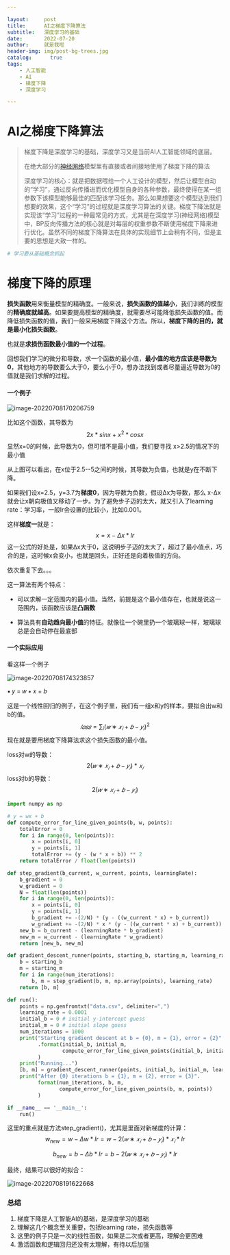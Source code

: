 ```yaml
---

layout:     post
title:      AI之梯度下降算法
subtitle:   深度学习的基础
date:       2022-07-20
author:     就是我啦
header-img: img/post-bg-trees.jpg
catalog: 	  true
tags:
    - 人工智能   
    - AI   
    - 梯度下降
    - 深度学习

---
```


# AI之梯度下降算法

> 梯度下降是深度学习的基础，深度学习又是当前AI人工智能领域的底层。
>
> 在绝大部分的[神经网络](https://so.csdn.net/so/search?q=神经网络&spm=1001.2101.3001.7020)模型里有直接或者间接地使用了梯度下降的算法
>
> 深度学习的核心：就是把数据喂给一个人工设计的模型，然后让模型自动的“学习”，通过反向传播进而优化模型自身的各种参数，最终使得在某一组参数下该模型能够最佳的匹配该学习任务。那么如果想要这个模型达到我们想要的效果，这个“学习”的过程就是深度学习算法的关键。梯度下降法就是实现该“学习”过程的一种最常见的方式，尤其是在深度学习(神经网络)模型中，BP反向传播方法的核心就是对每层的权重参数不断使用梯度下降来进行优化。虽然不同的梯度下降算法在具体的实现细节上会稍有不同，但是主要的思想是大致一样的。

```sh
# 学习要从基础概念抓起
```

# 梯度下降的原理

**损失函数**用来衡量模型的精确度。一般来说，**损失函数的值越小**，我们训练的模型的**精确度就越高**。如果要提高模型的精确度，就需要尽可能降低损失函数的值。而降低损失函数的值，我们一般采用梯度下降这个方法。所以，**梯度下降的目的，就是最小化损失函数**。

也就是**求损伤函数最小值的一个过程**。

回想我们学习的微分和导数，求一个函数的最小值，**最小值的地方应该是导数为0**，其他地方的导数要么大于0，要么小于0，想办法找到或者尽量逼近导数为0的值就是我们求解的过程。

#### 一个例子

![image-20220708170206759](/img/images/image-20220708170206759.png)

比如这个函数，其导数为
$$
2x * sinx+x^2 * cosx
$$
显然x=0的时候，此导数为0，但可惜不是最小值，我们要寻找 x>2.5的情况下的最小值

从上图可以看出，在x位于2.5--5之间的时候，其导数为负值，也就是y在不断下降。

如果我们设x=2.5，y=3.7为**梯度0**，因为导数为负数，假设Δx为导数，那么 x-Δx就会让x朝向极值又移动了一步。为了避免步子迈的太大，就又引入了learning rate：学习率，一般lr会设置的比较小，比如0.001。

这样**梯度一**就是：
$$
x = x - Δx * lr
$$
这一公式的好处是，如果Δx大于0，这说明步子迈的太大了，超过了最小值点，巧合的是，这时候x会变小，也就是回头，正好还是向着极值的方向。

依次重复下去。。。

这一算法有两个特点：

* 可以求解一定范围内的最小值。当然，前提是这个最小值存在，也就是说这一范围内，该函数应该是**凸函数**

* 算法具有**自动趋向最小值**的特征。就像往一个碗里扔一个玻璃球一样，玻璃球总是会自动停在最底部

  

#### 一个实际应用

看这样一个例子

![image-20220708174323857](/img/images/image-20220708174323857.png)

▪ 𝑦 = 𝑤 ∗ 𝑥 + 𝑏 

这是一个线性回归的例子，在这个例子里，我们有一组x和y的样本，要拟合出w和b的值。
$$
𝑙𝑜𝑠𝑠 = \sum_{i} (𝑤 ∗ 𝑥_𝑖 + 𝑏 − 𝑦_𝑖)^2
$$
现在就是要用梯度下降算法求这个损失函数的最小值。

loss对w的导数：
$$
2(𝑤 ∗ 𝑥_𝑖 + 𝑏 − 𝑦_𝑖) * 𝑥_𝑖
$$
loss对b的导数：
$$
2(𝑤 ∗ 𝑥_𝑖 + 𝑏 − 𝑦_𝑖)
$$


```python
import numpy as np

# y = wx + b
def compute_error_for_line_given_points(b, w, points):
    totalError = 0
    for i in range(0, len(points)):
        x = points[i, 0]
        y = points[i, 1]
        totalError += (y - (w * x + b)) ** 2
    return totalError / float(len(points))

def step_gradient(b_current, w_current, points, learningRate):
    b_gradient = 0
    w_gradient = 0
    N = float(len(points))
    for i in range(0, len(points)):
        x = points[i, 0]
        y = points[i, 1]
        b_gradient += -(2/N) * (y - ((w_current * x) + b_current))
        w_gradient += -(2/N) * x * (y - ((w_current * x) + b_current))
    new_b = b_current - (learningRate * b_gradient)
    new_m = w_current - (learningRate * w_gradient)
    return [new_b, new_m]

def gradient_descent_runner(points, starting_b, starting_m, learning_rate, num_iterations):
    b = starting_b
    m = starting_m
    for i in range(num_iterations):
        b, m = step_gradient(b, m, np.array(points), learning_rate)
    return [b, m]

def run():
    points = np.genfromtxt("data.csv", delimiter=",")
    learning_rate = 0.0001
    initial_b = 0 # initial y-intercept guess
    initial_m = 0 # initial slope guess
    num_iterations = 1000
    print("Starting gradient descent at b = {0}, m = {1}, error = {2}"
          .format(initial_b, initial_m,
                  compute_error_for_line_given_points(initial_b, initial_m, points))
          )
    print("Running...")
    [b, m] = gradient_descent_runner(points, initial_b, initial_m, learning_rate, num_iterations)
    print("After {0} iterations b = {1}, m = {2}, error = {3}".
          format(num_iterations, b, m,
                 compute_error_for_line_given_points(b, m, points))
          )

if __name__ == '__main__':
    run()
```

这里的重点就是方法step_gradient()，尤其是里面对新梯度的计算：
$$
w_{new} = w - Δw * lr = w - 2(𝑤 ∗ 𝑥_𝑖 + 𝑏 − 𝑦_𝑖) * 𝑥_𝑖*lr
$$

$$
b_{new} = b - Δb * lr = b - 2(𝑤 ∗ 𝑥_𝑖 + 𝑏 − 𝑦_𝑖) * lr
$$

最终，结果可以很好的拟合：

![image-20220708191622668](/img/images/image-20220708191622668.png)



### 总结

1. 梯度下降是人工智能AI的基础，是深度学习的基础
1. 理解这几个概念至关重要，包括learning rate，损失函数等
1. 这里的例子只是一次的线性函数，如果是二次或者更高，理解会更困难
1. 激活函数和逻辑回归还没有太理解，有待以后加强

